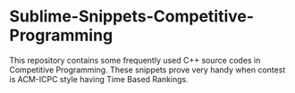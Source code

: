 # Sublime-Snippets-Competitive-Programming
This repository contains some frequently used C++ source codes in Competitive Programming. These snippets prove very handy when contest is ACM-ICPC style having Time Based Rankings.
